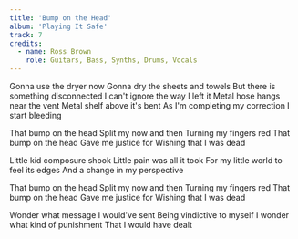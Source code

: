 ```yaml
---
title: 'Bump on the Head'
album: 'Playing It Safe'
track: 7
credits:
  - name: Ross Brown
    role: Guitars, Bass, Synths, Drums, Vocals
---
```


Gonna use the dryer now
Gonna dry the sheets and towels
But there is something disconnected
I can't ignore the way I left it
Metal hose hangs near the vent
Metal shelf above it's bent
As I'm completing my correction
I start bleeding

That bump on the head
Split my now and then
Turning my fingers red
That bump on the head
Gave me justice for
Wishing that I was dead

Little kid composure shook
Little pain was all it took
For my little world to feel its edges
And a change in my perspective

That bump on the head
Split my now and then
Turning my fingers red
That bump on the head
Gave me justice for
Wishing that I was dead

Wonder what message I would've sent
Being vindictive to myself
I wonder what kind of punishment
That I would have dealt
